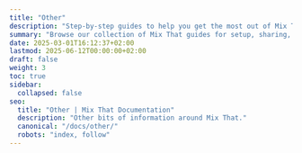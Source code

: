 ```yaml
---
title: "Other"
description: "Step-by-step guides to help you get the most out of Mix That, from uploading tracks to advanced integrations."
summary: "Browse our collection of Mix That guides for setup, sharing, embedding, and more."
date: 2025-03-01T16:12:37+02:00
lastmod: 2025-06-12T00:00:00+02:00
draft: false
weight: 3
toc: true
sidebar:
  collapsed: false
seo:
  title: "Other | Mix That Documentation"
  description: "Other bits of information around Mix That."
  canonical: "/docs/other/"
  robots: "index, follow"
---
```

